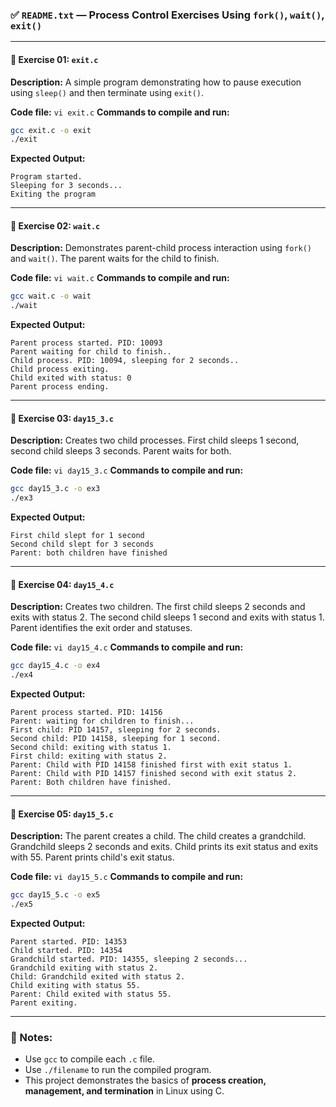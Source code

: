 ### ✅ `README.txt` — Process Control Exercises Using `fork()`, `wait()`, `exit()`

---

#### 📄 Exercise 01: `exit.c`

**Description:**
A simple program demonstrating how to pause execution using `sleep()` and then terminate using `exit()`.

**Code file:** `vi exit.c`
**Commands to compile and run:**

```bash
gcc exit.c -o exit
./exit
```

**Expected Output:**

```
Program started.
Sleeping for 3 seconds...
Exiting the program
```

---

#### 📄 Exercise 02: `wait.c`

**Description:**
Demonstrates parent-child process interaction using `fork()` and `wait()`. The parent waits for the child to finish.

**Code file:** `vi wait.c`
**Commands to compile and run:**

```bash
gcc wait.c -o wait
./wait
```

**Expected Output:**

```
Parent process started. PID: 10093
Parent waiting for child to finish..
Child process. PID: 10094, sleeping for 2 seconds..
Child process exiting.
Child exited with status: 0
Parent process ending.
```

---

#### 📄 Exercise 03: `day15_3.c`

**Description:**
Creates two child processes. First child sleeps 1 second, second child sleeps 3 seconds. Parent waits for both.

**Code file:** `vi day15_3.c`
**Commands to compile and run:**

```bash
gcc day15_3.c -o ex3
./ex3
```

**Expected Output:**

```
First child slept for 1 second
Second child slept for 3 seconds
Parent: both children have finished
```

---

#### 📄 Exercise 04: `day15_4.c`

**Description:**
Creates two children. The first child sleeps 2 seconds and exits with status 2. The second child sleeps 1 second and exits with status 1. Parent identifies the exit order and statuses.

**Code file:** `vi day15_4.c`
**Commands to compile and run:**

```bash
gcc day15_4.c -o ex4
./ex4
```

**Expected Output:**

```
Parent process started. PID: 14156
Parent: waiting for children to finish...
First child: PID 14157, sleeping for 2 seconds.
Second child: PID 14158, sleeping for 1 second.
Second child: exiting with status 1.
First child: exiting with status 2.
Parent: Child with PID 14158 finished first with exit status 1.
Parent: Child with PID 14157 finished second with exit status 2.
Parent: Both children have finished.
```

---

#### 📄 Exercise 05: `day15_5.c`

**Description:**
The parent creates a child. The child creates a grandchild. Grandchild sleeps 2 seconds and exits. Child prints its exit status and exits with 55. Parent prints child's exit status.

**Code file:** `vi day15_5.c`
**Commands to compile and run:**

```bash
gcc day15_5.c -o ex5
./ex5
```

**Expected Output:**

```
Parent started. PID: 14353
Child started. PID: 14354
Grandchild started. PID: 14355, sleeping 2 seconds...
Grandchild exiting with status 2.
Child: Grandchild exited with status 2.
Child exiting with status 55.
Parent: Child exited with status 55.
Parent exiting.
```

---

### 📌 Notes:

* Use `gcc` to compile each `.c` file.
* Use `./filename` to run the compiled program.
* This project demonstrates the basics of **process creation, management, and termination** in Linux using C.

